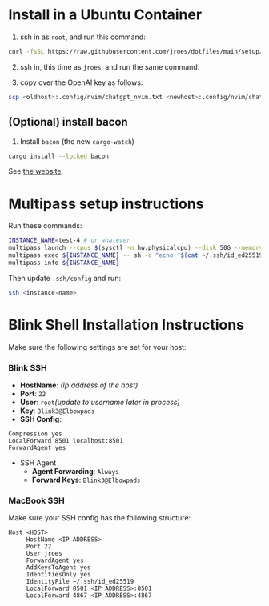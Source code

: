 # Install in a Ubuntu Container

1. ssh in as `root`, and run this command:

```sh
curl -fsSL https://raw.githubusercontent.com/jroes/dotfiles/main/setup/setup_bootstrap.bash | bash
```

2. ssh in, this time as `jroes`, and run the same command.

3. copy over the OpenAI key as follows:

```sh
scp <oldhost>:.config/nvim/chatgpt_nvim.txt <newhost>:.config/nvim/chatgpt_nvim.txt
```

## (Optional) install bacon

1. Install `bacon` (the new `cargo-watch`)

```sh
cargo install --locked bacon
```

See [the website](https://dystroy.org/bacon/).

# Multipass setup instructions

Run these commands:

```sh
INSTANCE_NAME=test-4 # or whatever
multipass launch --cpus $(sysctl -n hw.physicalcpu) --disk 50G --memory $(echo "scale=1; $(sysctl -n hw.memsize) / 4 / 1073741824" | bc)G --name ${INSTANCE_NAME}
multipass exec ${INSTANCE_NAME} -- sh -c "echo '$(cat ~/.ssh/id_ed25519.pub)' >> /home/ubuntu/.ssh/authorized_keys"
multipass info ${INSTANCE_NAME}
```

Then update `.ssh/config` and run:

```sh
ssh <instance-name>
```

# Blink Shell Installation Instructions

Make sure the following settings are set for your host:

### Blink SSH

* **HostName**: *(Ip address of the host)*
* **Port**: `22`
* **User**: `root`*(update to username later in process)*
* **Key**: `Blink3@Elbowpads`
* **SSH Config**: 
```
Compression yes
LocalForward 8501 localhost:8501
ForwardAgent yes
```
* SSH Agent
    * **Agent Forwarding**: `Always`
    * **Forward Keys**: `Blink3@Elbowpads`

### MacBook SSH

Make sure your SSH config has the following structure:

```
Host <HOST>
     HostName <IP ADDRESS>
     Port 22
     User jroes
     ForwardAgent yes
     AddKeysToAgent yes
     IdentitiesOnly yes
     IdentityFile ~/.ssh/id_ed25519
     LocalForward 8501 <IP ADDRESS>:8501
     LocalForward 4867 <IP ADDRESS>:4867
```
